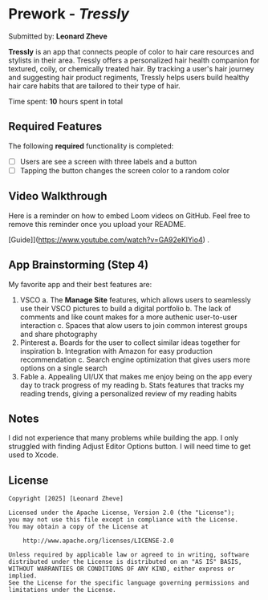 # Prework - *Tressly*

Submitted by: **Leonard Zheve**

**Tressly** is an app that connects people of color to hair care resources and stylists in their area. Tressly offers a personalized hair health companion for textured, coily, or chemically treated hair. By tracking a user's hair journey and suggesting hair product regiments, Tressly helps users build healthy hair care habits that are tailored to their type of hair.

Time spent: **10** hours spent in total

## Required Features

The following **required** functionality is completed:

- [ ] Users are see a screen with three labels and a button
- [ ] Tapping the button changes the screen color to a random color
 
## Video Walkthrough

Here is a reminder on how to embed Loom videos on GitHub. Feel free to remove this reminder once you upload your README. 

[Guide]](https://www.youtube.com/watch?v=GA92eKlYio4) .

## App Brainstorming (Step 4)
My favorite app and their best features are:
1. VSCO
    a. The **Manage Site** features, which allows users to seamlessly use their VSCO pictures to build a digital portfolio
    b. The lack of comments and like count makes for a more authenic user-to-user interaction
    c. Spaces that alow users to join common interest groups and share photography
2. Pinterest
    a. Boards for the user to collect similar ideas together for inspiration
    b. Integration with Amazon for easy production recommendation
    c. Search engine optimization that gives users more options on a single search
3. Fable
    a. Appealing UI/UX that makes me enjoy being on the app every day to track progress of my reading
    b. Stats features that tracks my reading trends, giving a personalized review of my reading habits

## Notes

I did not experience that many problems while building the app. I only struggled with finding Adjust Editor Options button. I will need time to get used to Xcode.

## License

    Copyright [2025] [Leonard Zheve]

    Licensed under the Apache License, Version 2.0 (the "License");
    you may not use this file except in compliance with the License.
    You may obtain a copy of the License at

        http://www.apache.org/licenses/LICENSE-2.0

    Unless required by applicable law or agreed to in writing, software
    distributed under the License is distributed on an "AS IS" BASIS,
    WITHOUT WARRANTIES OR CONDITIONS OF ANY KIND, either express or implied.
    See the License for the specific language governing permissions and
    limitations under the License.
